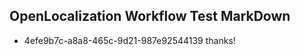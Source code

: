 ## OpenLocalization Workflow Test MarkDown
* 4efe9b7c-a8a8-465c-9d21-987e92544139 thanks!

<!--HONumber=Aug16_HO5-->


